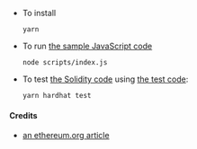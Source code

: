 * To install
  ```
  yarn
  ```

* To run [the sample JavaScript code](scripts/index.js)
  ```
  node scripts/index.js 
  ```

* To test [the Solidity code](contracts/MerkleProof.sol) using [the test code](test/sample-test.js):
  ```
  yarn hardhat test
  ```

#### Credits
* [an ethereum.org article](https://ethereum.org/en/developers/tutorials/merkle-proofs-for-offline-data-integrity/#main-content)